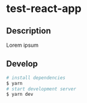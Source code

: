 # test-react-app

## Description

Lorem ipsum

## Develop

```bash
# install dependencies
$ yarn
# start development server
$ yarn dev
```
